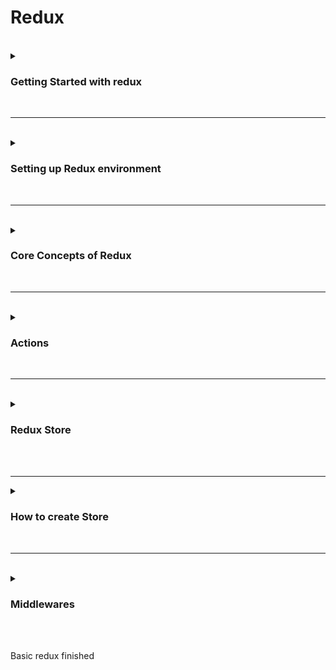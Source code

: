 # Redux

<br>

<Details>

<summary>
    <h3> Getting Started with redux </h3>
</summary>

> 1. Redux

- Redux is for Javascript
- Should remember Redux is a library for `JS` Applications

2. Redux is a state container

- Redux stores the state of your application

```js
// LoginForm Component
state = {
  userName: '',
  password: '',
  submitting: false,
};

// UserListComponent
state = {
  users: [],
};

// Application
satate = {
  isUserLoggesIn: true,
  username: 'Chaitanya',
  profileUrl: '',
  onlineUsers: [],
  isModalOpened: false,
};
```

2. Redux is predicatable

- predicatable in what way ?
- Redux is a state Container
- The state of the application can change

<br>

<strong> If you want to manage the state of your application then redux will help you</strong>

- We have `Context API` & `useReducer` which can do same task...
- Redux launched in 2015.
- React-redux is thing we want.

# Mistakes

- Dont learn redux & react in parallel

</Details>

<br>
<hr>
<br>

<Details>

<summary>  <h3> Setting up Redux environment </h3> </summary>

> npm init -y

> npm install redux

</Details>

<br>
<hr>
<br>

<Details>

<summary>  <h3> Core Concepts of Redux </h3> </summary>

- A `store` that holds the state of your application
- An `action` that describes the changes in the state of the application
- A `reducer` which actually carries out the state transition depending on the action

> Three Principles

1. The state of your whole app is stored in an object tree withing a single store

2. The only way to change the stae is to emit an action, an object describing what happened

ex: Book Shop
Let the shopkeeper know about our action :- `BUY_CAKE`

3. To specify how the state tree is transformed by actions, you write pure reducers
   `Reducer - (prevState, action) => newState`

- To update the state of your application write reducer

ex: Reducer is the shopkeeper

</Details>

<br>
<hr>
<br>

<Details>

<summary>  <h3> Actions</h3> </summary>

- The only way your app can interact with the store

- Carry some information from your app to the redux store

- Plain Javascript objects

- Have a type property that indicates the type of action being performed

- The `type` property is typically defined as string constants

</Details>

<br>
<hr>
<br>

<Details>

<summary>  <h3> Redux Store</h3> </summary>

- One store for the whole application
  Responsibilities:-

-> Holds aaplication state.
-> Allows access to state via `getSatate()`
-> Allows state ti be updated via `dispatch(action)`
-> Registers listeners via `subscribe(listener)`
-> Handles unregistering of listeners via the function returned by subscribe(listener)

</Details>

<br>
<br>
<hr>

<Details>

<summary>
  <h3>
How to create Store
  </h3>
</summary>

```js
// creating a store
let store = redux.createStore(rootReducer);
```

Combine Reducer

```js
// Combine reducers
const rootReducer = redux.combineReducers({
  cake: cakeReducer,
  iceCream: iceCreamReducer,
});
```

</Details>

<br>
<hr>
<br>

<Details>

<summary>  <h3> Middlewares </h3> </summary>

- To use middle wares we need to install one more thing `redux-logger`

- Async Action require middleware

<br>

<strong> 
Redux Thunk is middleware that allows you to return functions, rather than just actions, within Redux. 
</strong>

<br>
<br>

- Why we use `redux-thunk`: https://www.freecodecamp.org/news/redux-thunk-explained-with-examples/

How to use Middleware

```js
//  import "redux-logger"
const reduxLogger = require('redux-logger');

const applyMiddleware = redux.applyMiddleware;
const logger = reduxLogger.createLogger();

// now pass this middleware in createStore as 2nd parameter

const subscrobe = createStore(reducer, applyMiddleware(logger));
```

</Details>

<br>
<br>

Basic redux finished
